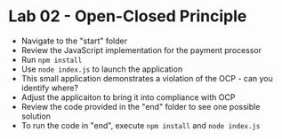 # Lab 02 - Open-Closed Principle

* Navigate to the "start" folder
* Review the JavaScript implementation for the payment processor
* Run `npm install`
* Use `node index.js` to launch the application
* This small application demonstrates a violation of the OCP - can you identify where?
* Adjust the applicaiton to bring it into compliance with OCP
* Review the code provided in the "end" folder to see one possible solution
* To run the code in "end", execute `npm install` and `node index.js`
